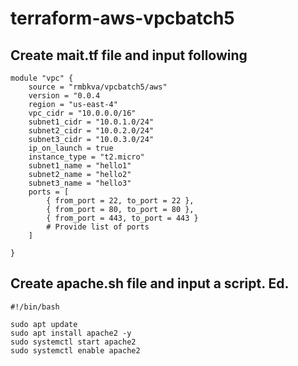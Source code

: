 # terraform-aws-vpcbatch5

## Create mait.tf file and input following 

```hcl
module "vpc" {
    source = "rmbkva/vpcbatch5/aws"
    version = "0.0.4
    region = "us-east-4"
    vpc_cidr = "10.0.0.0/16"
    subnet1_cidr = "10.0.1.0/24"
    subnet2_cidr = "10.0.2.0/24"
    subnet3_cidr = "10.0.3.0/24"
    ip_on_launch = true 
    instance_type = "t2.micro"
    subnet1_name = "hello1"
    subnet2_name = "hello2"
    subnet3_name = "hello3"
    ports = [
        { from_port = 22, to_port = 22 },
        { from_port = 80, to_port = 80 },
        { from_port = 443, to_port = 443 }     
        # Provide list of ports 
    ]

}
```

## Create apache.sh file and input a script. Ed.
```hcl
#!/bin/bash 

sudo apt update
sudo apt install apache2 -y 
sudo systemctl start apache2
sudo systemctl enable apache2
```